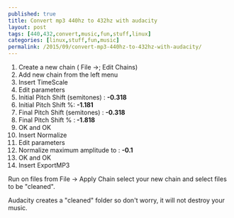 ```yaml
---
published: true
title: Convert mp3 440hz to 432hz with audacity
layout: post
tags: [440,432,convert,music,fun,stuff,linux]
categories: [linux,stuff,fun,music]
permalink: /2015/09/convert-mp3-440hz-to-432hz-with-audacity/
---
```


1. Create a new chain ( File ->; Edit Chains)
2. Add new chain from the left menu
3. Insert TimeScale
4. Edit parameters
5. Initial Pitch Shift (semitones) : <strong>-0.318</strong>
6. Initial Pitch Shift %: <strong>-1.181</strong>
7. Final Pitch Shift (semitones) : <strong>-0.318</strong>
8. Final Pitch Shift % :<strong> -1.818</strong>
9. OK and OK
10. Insert Normalize
11. Edit parameters
12. Normalize maximum amplitude to : <strong>-0.1</strong>
13. OK and OK
14. Insert ExportMP3

Run on files from File -> Apply Chain select your new chain and select files to be "cleaned".

Audacity creates a "cleaned" folder so don't worry, it will not destroy your music.
